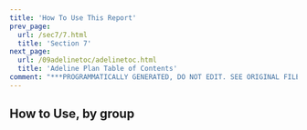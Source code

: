 ```yaml
---
title: 'How To Use This Report'
prev_page:
  url: /sec7/7.html
  title: 'Section 7'
next_page:
  url: /09adelinetoc/adelinetoc.html
  title: 'Adeline Plan Table of Contents'
comment: "***PROGRAMMATICALLY GENERATED, DO NOT EDIT. SEE ORIGINAL FILES IN /content***"
---
```

## How to Use, by group
